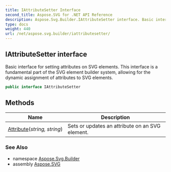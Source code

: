 ```yaml
---
title: IAttributeSetter Interface
second_title: Aspose.SVG for .NET API Reference
description: Aspose.Svg.Builder.IAttributeSetter interface. Basic interface for setting attributes on SVG elements. This interface is a fundamental part of the SVG element builder system allowing for the dynamic assignment of attributes to SVG elements
type: docs
weight: 440
url: /net/aspose.svg.builder/iattributesetter/
---
```

## IAttributeSetter interface

Basic interface for setting attributes on SVG elements. This interface is a fundamental part of the SVG element builder system, allowing for the dynamic assignment of attributes to SVG elements.

```csharp
public interface IAttributeSetter
```

## Methods

| Name | Description |
| --- | --- |
| [Attribute](../../aspose.svg.builder/iattributesetter/attribute/)(*string, string*) | Sets or updates an attribute on an SVG element. |

### See Also

* namespace [Aspose.Svg.Builder](../../aspose.svg.builder/)
* assembly [Aspose.SVG](../../)

